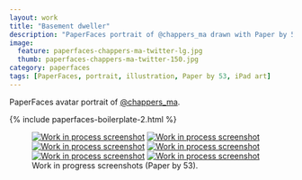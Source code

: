 ```yaml
---
layout: work
title: "Basement dweller"
description: "PaperFaces portrait of @chappers_ma drawn with Paper by 53 on an iPad."
image: 
  feature: paperfaces-chappers-ma-twitter-lg.jpg
  thumb: paperfaces-chappers-ma-twitter-150.jpg
category: paperfaces
tags: [PaperFaces, portrait, illustration, Paper by 53, iPad art]
---
```


PaperFaces avatar portrait of <a href="http://twitter.com/chappers_ma">@chappers_ma</a>.

{% include paperfaces-boilerplate-2.html %}

<figure class="half">
	<a href="{{ site.url }}/images/paperfaces-chappers-ma-process-1-lg.jpg"><img src="{{ site.url }}/images/paperfaces-chappers-ma-process-1-600.jpg" alt="Work in process screenshot"></a>
	<a href="{{ site.url }}/images/paperfaces-chappers-ma-process-2-lg.jpg"><img src="{{ site.url }}/images/paperfaces-chappers-ma-process-2-600.jpg" alt="Work in process screenshot"></a>
	<a href="{{ site.url }}/images/paperfaces-chappers-ma-process-3-lg.jpg"><img src="{{ site.url }}/images/paperfaces-chappers-ma-process-3-600.jpg" alt="Work in process screenshot"></a>
	<a href="{{ site.url }}/images/paperfaces-chappers-ma-process-4-lg.jpg"><img src="{{ site.url }}/images/paperfaces-chappers-ma-process-4-600.jpg" alt="Work in process screenshot"></a>
	<a href="{{ site.url }}/images/paperfaces-chappers-ma-process-5-lg.jpg"><img src="{{ site.url }}/images/paperfaces-chappers-ma-process-5-600.jpg" alt="Work in process screenshot"></a>
	<a href="{{ site.url }}/images/paperfaces-chappers-ma-process-6-lg.jpg"><img src="{{ site.url }}/images/paperfaces-chappers-ma-process-6-600.jpg" alt="Work in process screenshot"></a>
	<figcaption>Work in progress screenshots (Paper by 53).</figcaption>
</figure>
